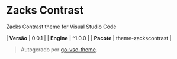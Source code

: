 # Zacks Contrast

Zacks Contrast theme for Visual Studio Code

| **Versão** | 0.0.1 |
| **Engine** | ^1.0.0 |
| **Pacote** | theme-zackscontrast |

> Autogerado por [go-vsc-theme](https://github.com/natalbu/go-vsc-theme).
